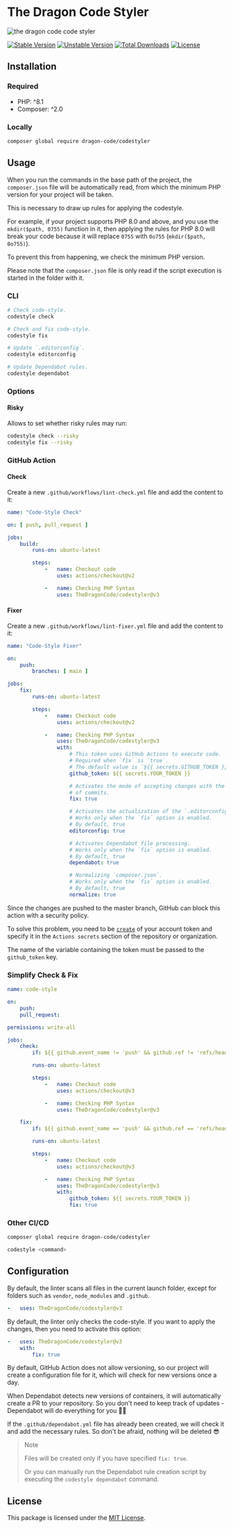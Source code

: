 # The Dragon Code Styler

![the dragon code code styler](https://preview.dragon-code.pro/the-dragon-code/code-styler.svg?brand=php&invert=1)

[![Stable Version][badge_stable]][link_repo]
[![Unstable Version][badge_unstable]][link_repo]
[![Total Downloads][badge_downloads]][link_packagist]
[![License][badge_license]][link_license]

## Installation

### Required

- PHP: ^8.1
- Composer: ^2.0

### Locally

```bash
composer global require dragon-code/codestyler
```

## Usage

When you run the commands in the base path of the project, the `composer.json` file will be automatically read, from which the minimum PHP version for your project will be taken.

This is necessary to draw up rules for applying the codestyle.

For example, if your project supports PHP 8.0 and above, and you use the `mkdir($path, 0755)` function in it, then applying the rules for PHP 8.0 will break your code because it
will replace `0755` with `0o755` (`mkdir($path, 0o755)`).

To prevent this from happening, we check the minimum PHP version.

Please note that the `composer.json` file is only read if the script execution is started in the folder with it.

### CLI

```bash
# Check code-style.
codestyle check

# Check and fix code-style.
codestyle fix

# Update `.editorconfig`.
codestyle editorconfig

# Update Dependabot rules.
codestyle dependabot
```

### Options

#### Risky

Allows to set whether risky rules may run:

```bash
codestyle check --risky
codestyle fix --risky
```

### GitHub Action

#### Check

Create a new `.github/workflows/lint-check.yml` file and add the content to it:

```yaml
name: "Code-Style Check"

on: [ push, pull_request ]

jobs:
    build:
        runs-on: ubuntu-latest

        steps:
            -   name: Checkout code
                uses: actions/checkout@v2

            -   name: Checking PHP Syntax
                uses: TheDragonCode/codestyler@v3
```

#### Fixer

Create a new `.github/workflows/lint-fixer.yml` file and add the content to it:

```yaml
name: "Code-Style Fixer"

on:
    push:
        branches: [ main ]

jobs:
    fix:
        runs-on: ubuntu-latest

        steps:
            -   name: Checkout code
                uses: actions/checkout@v2

            -   name: Checking PHP Syntax
                uses: TheDragonCode/codestyler@v3
                with:
                    # This token uses GitHub Actions to execute code.
                    # Required when `fix` is `true`.
                    # The default value is `${{ secrets.GITHUB_TOKEN }}`.
                    github_token: ${{ secrets.YOUR_TOKEN }}

                    # Activates the mode of accepting changes with the creation
                    # of commits.
                    fix: true

                    # Activates the actualization of the `.editorconfig` file.
                    # Works only when the `fix` option is enabled.
                    # By default, true
                    editorconfig: true

                    # Activates Dependabot file processing.
                    # Works only when the `fix` option is enabled.
                    # By default, true
                    dependabot: true

                    # Normalizing `composer.json`.
                    # Works only when the `fix` option is enabled.
                    # By default, true
                    normalize: true
```

Since the changes are pushed to the master branch, GitHub can block this action with a security policy.

To solve this problem, you need to be [`create`](https://github.com/settings/tokens/new?scopes=repo&description=The%20Dragon%20Code:%20Styler) of your account token and specify it
in the `Actions secrets` section of the repository or organization.

The name of the variable containing the token must be passed to the `github_token` key.

### Simplify Check & Fix

```yaml
name: code-style

on:
    push:
    pull_request:

permissions: write-all

jobs:
    check:
        if: ${{ github.event_name != 'push' && github.ref != 'refs/heads/main' }}

        runs-on: ubuntu-latest

        steps:
            -   name: Checkout code
                uses: actions/checkout@v3

            -   name: Checking PHP Syntax
                uses: TheDragonCode/codestyler@v3

    fix:
        if: ${{ github.event_name == 'push' && github.ref == 'refs/heads/main' }}

        runs-on: ubuntu-latest

        steps:
            -   name: Checkout code
                uses: actions/checkout@v3

            -   name: Checking PHP Syntax
                uses: TheDragonCode/codestyler@v3
                with:
                    github_token: ${{ secrets.YOUR_TOKEN }}
                    fix: true

```

### Other CI/CD

```bash
composer global require dragon-code/codestyler

codestyle <command>
```

## Configuration

By default, the linter scans all files in the current launch folder, except for folders such as `vendor`, `node_modules` and `.github`.

```yaml
-   uses: TheDragonCode/codestyler@v3
```

By default, the linter only checks the code-style. If you want to apply the changes, then you need to activate this option:

```yaml
-   uses: TheDragonCode/codestyler@v3
    with:
        fix: true
```

By default, GitHub Action does not allow versioning, so our project will create a configuration file for it, which will check for new versions once a day.

When Dependabot detects new versions of containers, it will automatically create a PR to your repository. So you don't need to keep track of updates - Dependabot will do everything
for you 💪😎

If the `.github/dependabot.yml` file has already been created, we will check it and add the necessary rules. So don't be afraid, nothing will be deleted 😎

> Note
>
> Files will be created only if you have specified `fix: true`.
>
> Or you can manually run the Dependabot rule creation script by executing the `codestyle dependabot` command.

## License

This package is licensed under the [MIT License](LICENSE).


[badge_downloads]:  https://img.shields.io/packagist/dt/dragon-code/codestyler.svg?style=flat-square

[badge_license]:    https://img.shields.io/badge/license-MIT-green?style=flat-square

[badge_stable]:     https://img.shields.io/github/v/release/TheDragonCode/codestyler?label=stable&style=flat-square

[badge_unstable]:   https://img.shields.io/badge/unstable-dev--main-orange?style=flat-square

[link_license]:     LICENSE

[link_packagist]:   https://packagist.org/packages/dragon-code/codestyler

[link_repo]:        https://github.com/TheDragonCode/codestyler
